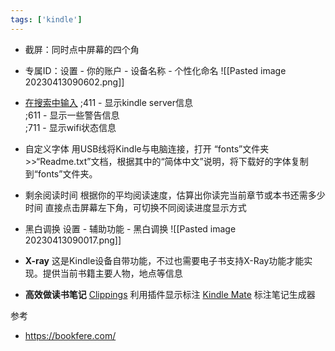 ```yaml
---
tags: ['kindle']
---
```


- 截屏：同时点中屏幕的四个角
- 专属ID：设置 - 你的账户 - 设备名称 - 个性化命名 
![[Pasted image 20230413090602.png]]

- [在搜索中输入](https://ebooks.stackexchange.com/questions/152/what-commands-can-be-given-in-the-kindles-search-box)
	;411 - 显示kindle server信息  
	;611 - 显示一些警告信息  
	;711 - 显示wifi状态信息

- 自定义字体 
	用USB线将Kindle与电脑连接，打开 “fonts”文件夹>>“Readme.txt”文档，根据其中的“简体中文”说明，将下载好的字体复制到“fonts”文件夹。

- 剩余阅读时间
根据你的平均阅读速度，估算出你读完当前章节或本书还需多少时间
直接点击屏幕左下角，可切换不同阅读进度显示方式

- 黑白调换
设置 - 辅助功能 - 黑白调换 
![[Pasted image 20230413090017.png]]


- **X-ray** 
	这是Kindle设备自带功能，不过也需要电子书支持X-Ray功能才能实现。提供当前书籍主要人物，地点等信息

-  **高效做读书笔记**
	[Clippings](https://www.clippings.io/zh/#features) 利用插件显示标注 
	[Kindle Mate](http://kmate.me/cn/) 标注笔记生成器



参考 
-  https://bookfere.com/





















